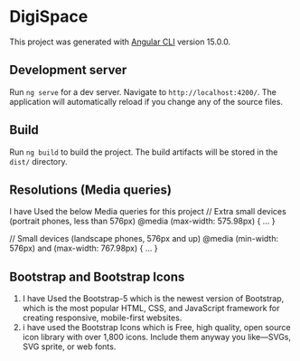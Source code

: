 # DigiSpace

This project was generated with [Angular CLI](https://github.com/angular/angular-cli) version 15.0.0.

## Development server

Run `ng serve` for a dev server. Navigate to `http://localhost:4200/`. The application will automatically reload if you change any of the source files.

## Build

Run `ng build` to build the project. The build artifacts will be stored in the `dist/` directory.

## Resolutions (Media queries)
I have Used the below Media queries for this project
// Extra small devices (portrait phones, less than 576px)
@media (max-width: 575.98px) { ... }

// Small devices (landscape phones, 576px and up)
@media (min-width: 576px) and (max-width: 767.98px) { ... }

## Bootstrap and Bootstrap Icons
1) I have Used the Bootstrap-5 which is the newest version of Bootstrap, which is the most popular HTML, CSS, and JavaScript framework for creating responsive, mobile-first websites.
2) i have used the Bootstrap Icons which is Free, high quality, open source icon library with over 1,800 icons. Include them anyway you like—SVGs, SVG sprite, or web fonts.